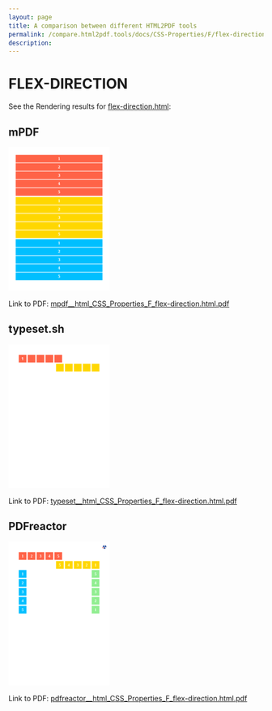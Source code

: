 ```yaml
---
layout: page
title: A comparison between different HTML2PDF tools
permalink: /compare.html2pdf.tools/docs/CSS-Properties/F/flex-direction/
description: 
---
```


# FLEX-DIRECTION

See the Rendering results for [flex-direction.html](/html/CSS%20Properties/F/flex-direction.html):

## mPDF
![](mpdf__html_CSS_Properties_F_flex-direction.html.png) 

Link to PDF: [mpdf__html_CSS_Properties_F_flex-direction.html.pdf](mpdf__html_CSS_Properties_F_flex-direction.html.pdf)

## typeset.sh
![](typeset__html_CSS_Properties_F_flex-direction.html.png) 

Link to PDF: [typeset__html_CSS_Properties_F_flex-direction.html.pdf](typeset__html_CSS_Properties_F_flex-direction.html.pdf)

## PDFreactor
![](pdfreactor__html_CSS_Properties_F_flex-direction.html.png) 

Link to PDF: [pdfreactor__html_CSS_Properties_F_flex-direction.html.pdf](pdfreactor__html_CSS_Properties_F_flex-direction.html.pdf)
